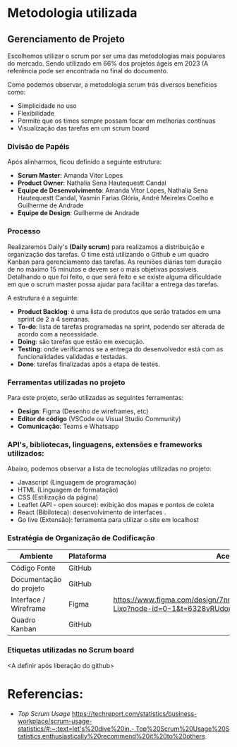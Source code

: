 # Metodologia utilizada

## Gerenciamento de Projeto
Escolhemos utilizar o scrum por ser uma das metodologias mais populares do mercado. Sendo utilizado em 66% dos projetos ágeis em 2023 (A referência pode ser encontrada no final do documento.

Como podemos observar, a metodologia scrum trás diversos benefícios como:

- Simplicidade no uso
- Flexibilidade
- Permite que os times sempre possam focar em melhorias contínuas
- Visualização das tarefas em um scrum board

### Divisão de Papéis
Após alinharmos, ficou definido a seguinte estrutura:
- **Scrum Master**: Amanda Vitor Lopes
- **Product Owner**: Nathalia Sena Hautequestt Candal
- **Equipe de Desenvolvimento**: Amanda Vitor Lopes, Nathalia Sena Hautequestt Candal, Yasmin Farias Glória, André Meireles Coelho e Guilherme de Andrade  
- **Equipe de Design**: Guilherme de Andrade

### Processo
Realizaremos Daily's **(Daily scrum)** para realizamos a distribuição e organização das tarefas. O time está utilizando o Github e um quadro Kanban para gerenciamento das tarefas. As reuniões diárias tem duração de no máximo 15 minutos e devem ser o mais objetivas possíveis. Detalhando o que foi feito, o que será feito e se existe alguma dificuldade em que o scrum master possa ajudar para facilitar a entrega das tarefas.

A estrutura é a seguinte:
- **Product Backlog**: é uma lista de produtos que serão tratados em uma sprint de 2 a 4 semanas.
- **To-do**: lista de tarefas programadas na sprint, podendo ser alterada de acordo com a necessidade.
- **Doing**: são tarefas que estão em execução.
- **Testing**: onde verificamos se a entrega do desenvolvedor está com as funcionalidades validadas e testadas.
- **Done**: tarefas finalizadas após a etapa de testes.
  
### Ferramentas utilizadas no projeto
Para este projeto, serão utilizadas as seguintes ferramentas:
- **Design**: Figma (Desenho de wireframes, etc)
- **Editor de código** (VSCode ou Visual Studio Community)
- **Comunicação**: Teams e Whatsapp

### API's, bibliotecas, linguagens, extensões e frameworks utilizados:
Abaixo, podemos observar a lista de tecnologias utilizadas no projeto:
- Javascript (Linguagem de programação)
- HTML (Linguagem de formatação)
- CSS (Estilização da página) <a definir com o grupo>
- Leaflet (API - open source): exibição dos mapas e pontos de coleta
- React (Bibiloteca): desenvolvimento de interfaces <a definir com o grupo>.
- Go live (Extensão): ferramenta para utilizar o site em localhost

### Estratégia de Organização de Codificação 
| Ambiente | Plataforma | Acesso                 |
|--------------------|--------------------------------------------------------------------------------|----------------------------------------|
|Código Fonte | GitHub | <A definir> |
|Documentação do projeto  | GitHub | <A definir> |
|Interface / Wireframe | Figma | https://www.figma.com/design/7nnBBJeeotzXBnAgp5Y8cQ/Projeto-Lixo?node-id=0-1&t=6328vRUdoruFooAr-1 |
|Quadro Kanban  | GitHub | <A definir> |

### Etiquetas utilizadas no Scrum board
<A definir após liberação do github>

# Referencias:
- *Top Scrum Usage*
https://techreport.com/statistics/business-workplace/scrum-usage-statistics/#:~:text=let's%20dive%20in.-,Top%20Scrum%20Usage%20Statistics,enthusiastically%20recommend%20it%20to%20others.
